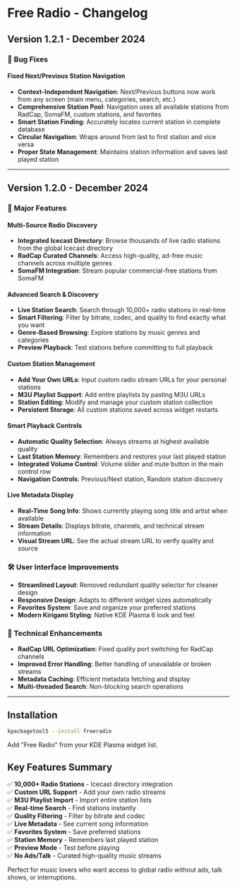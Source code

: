 # Free Radio - Changelog

## Version 1.2.1 - December 2024

### 🔧 Bug Fixes

#### **Fixed Next/Previous Station Navigation**
- **Context-Independent Navigation**: Next/Previous buttons now work from any screen (main menu, categories, search, etc.)
- **Comprehensive Station Pool**: Navigation uses all available stations from RadCap, SomaFM, custom stations, and favorites
- **Smart Station Finding**: Accurately locates current station in complete database
- **Circular Navigation**: Wraps around from last to first station and vice versa
- **Proper State Management**: Maintains station information and saves last played station

---

## Version 1.2.0 - December 2024

### 🎉 Major Features

#### **Multi-Source Radio Discovery**
- **Integrated Icecast Directory**: Browse thousands of live radio stations from the global Icecast directory
- **RadCap Curated Channels**: Access high-quality, ad-free music channels across multiple genres
- **SomaFM Integration**: Stream popular commercial-free stations from SomaFM

#### **Advanced Search & Discovery**
- **Live Station Search**: Search through 10,000+ radio stations in real-time
- **Smart Filtering**: Filter by bitrate, codec, and quality to find exactly what you want
- **Genre-Based Browsing**: Explore stations by music genres and categories
- **Preview Playback**: Test stations before committing to full playback

#### **Custom Station Management**
- **Add Your Own URLs**: Input custom radio stream URLs for your personal stations
- **M3U Playlist Support**: Add entire playlists by pasting M3U URLs
- **Station Editing**: Modify and manage your custom station collection
- **Persistent Storage**: All custom stations saved across widget restarts

#### **Smart Playback Controls**
- **Automatic Quality Selection**: Always streams at highest available quality
- **Last Station Memory**: Remembers and restores your last played station
- **Integrated Volume Control**: Volume slider and mute button in the main control row
- **Navigation Controls**: Previous/Next station, Random station discovery

#### **Live Metadata Display**
- **Real-Time Song Info**: Shows currently playing song title and artist when available
- **Stream Details**: Displays bitrate, channels, and technical stream information
- **Visual Stream URL**: See the actual stream URL to verify quality and source

### 🛠️ User Interface Improvements
- **Streamlined Layout**: Removed redundant quality selector for cleaner design
- **Responsive Design**: Adapts to different widget sizes automatically
- **Favorites System**: Save and organize your preferred stations
- **Modern Kirigami Styling**: Native KDE Plasma 6 look and feel

### 🔧 Technical Enhancements
- **RadCap URL Optimization**: Fixed quality port switching for RadCap channels
- **Improved Error Handling**: Better handling of unavailable or broken streams
- **Metadata Caching**: Efficient metadata fetching and display
- **Multi-threaded Search**: Non-blocking search operations

---

## Installation

```bash
kpackagetool5 --install freeradio
```

Add "Free Radio" from your KDE Plasma widget list.

## Key Features Summary

✅ **10,000+ Radio Stations** - Icecast directory integration  
✅ **Custom URL Support** - Add your own radio streams  
✅ **M3U Playlist Import** - Import entire station lists  
✅ **Real-time Search** - Find stations instantly  
✅ **Quality Filtering** - Filter by bitrate and codec  
✅ **Live Metadata** - See current song information  
✅ **Favorites System** - Save preferred stations  
✅ **Station Memory** - Remembers last played station  
✅ **Preview Mode** - Test before playing  
✅ **No Ads/Talk** - Curated high-quality music streams  

Perfect for music lovers who want access to global radio without ads, talk shows, or interruptions.